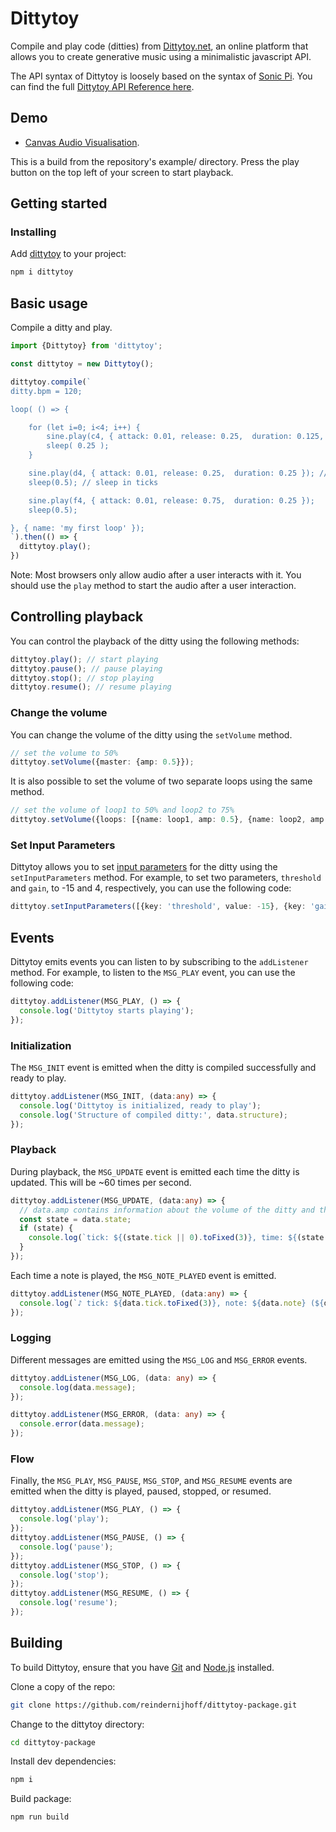# Dittytoy

Compile and play code (ditties) from [Dittytoy.net](https://dittytoy.net), an online platform that allows you to create generative music using a minimalistic javascript API.

The API syntax of Dittytoy is loosely based on the syntax of [Sonic Pi](https://sonic-pi.net/tutorial.html). You can find the
full [Dittytoy API Reference here](https://dittytoy.net/syntax).

## Demo

- [Canvas Audio Visualisation](https://reindernijhoff.github.io/dittytoy-package/).

This is a build from the repository's example/ directory. Press the play button on the top left of your screen to start playback.

## Getting started

### Installing

Add [dittytoy](https://www.npmjs.com/package/dittytoy) to your project:

```sh
npm i dittytoy
```

## Basic usage

Compile a ditty and play.

```ts
import {Dittytoy} from 'dittytoy';

const dittytoy = new Dittytoy();

dittytoy.compile(`
ditty.bpm = 120;

loop( () => {

    for (let i=0; i<4; i++) {
        sine.play(c4, { attack: 0.01, release: 0.25,  duration: 0.125, pan: Math.random() * 2 - 1, amp: 1.0 });
        sleep( 0.25 );
    }

    sine.play(d4, { attack: 0.01, release: 0.25,  duration: 0.25 }); // attack and release in seconds, duration in ticks
    sleep(0.5); // sleep in ticks

    sine.play(f4, { attack: 0.01, release: 0.75,  duration: 0.25 });
    sleep(0.5);

}, { name: 'my first loop' });
`).then(() => {
  dittytoy.play();
})
```

Note: Most browsers only allow audio after a user interacts with it. You should use the `play` method to start the
audio after a user interaction.

## Controlling playback

You can control the playback of the ditty using the following methods:

```ts
dittytoy.play(); // start playing
dittytoy.pause(); // pause playing
dittytoy.stop(); // stop playing
dittytoy.resume(); // resume playing
```

### Change the volume

You can change the volume of the ditty using the `setVolume` method.

```ts
// set the volume to 50%
dittytoy.setVolume({master: {amp: 0.5}}); 
```

It is also possible to set the volume of two separate loops using the same method.

```ts
// set the volume of loop1 to 50% and loop2 to 75%
dittytoy.setVolume({loops: [{name: loop1, amp: 0.5}, {name: loop2, amp: 0.75}]});
```

### Set Input Parameters

Dittytoy allows you to set [input parameters](https://dittytoy.net/syntax#input-parameters) for the ditty using the `setInputParameters` method. For example, to set two parameters, `threshold` and `gain`, to -15 and 4, respectively, you can use the following code:

```ts
dittytoy.setInputParameters([{key: 'threshold', value: -15}, {key: 'gain', value: 4}]);
```

## Events

Dittytoy emits events you can listen to by subscribing to the `addListener` method. For example, to listen to the `MSG_PLAY` event, you can use the following code:

```ts
dittytoy.addListener(MSG_PLAY, () => {
  console.log('Dittytoy starts playing');
});
```

### Initialization

The `MSG_INIT` event is emitted when the ditty is compiled successfully and ready to play.

```ts
dittytoy.addListener(MSG_INIT, (data:any) => {
  console.log('Dittytoy is initialized, ready to play');
  console.log('Structure of compiled ditty:', data.structure);
});
```


### Playback

During playback, the `MSG_UPDATE` event is emitted each time the ditty is updated. This will be ~60 times per second.

```ts
dittytoy.addListener(MSG_UPDATE, (data:any) => {
  // data.amp contains information about the volume of the ditty and the separate loops
  const state = data.state;
  if (state) {
    console.log(`tick: ${(state.tick || 0).toFixed(3)}, time: ${(state.time || 0).toFixed(3)} (${state.bpm.toFixed(0)} bpm)`);
  }
});
```

Each time a note is played, the `MSG_NOTE_PLAYED` event is emitted.

```ts
dittytoy.addListener(MSG_NOTE_PLAYED, (data:any) => {
  console.log(`♪ tick: ${data.tick.toFixed(3)}, note: ${data.note} (${data.loop}.${data.synth})`);
});
```

### Logging

Different messages are emitted using the `MSG_LOG` and `MSG_ERROR` events.

```ts
dittytoy.addListener(MSG_LOG, (data: any) => {
  console.log(data.message);
});

dittytoy.addListener(MSG_ERROR, (data: any) => {
  console.error(data.message);
});
```

### Flow

Finally, the `MSG_PLAY`, `MSG_PAUSE`, `MSG_STOP`, and `MSG_RESUME` events are emitted when the ditty is played, paused, stopped, or resumed.

```ts
dittytoy.addListener(MSG_PLAY, () => {
  console.log('play');
});
dittytoy.addListener(MSG_PAUSE, () => {
  console.log('pause');
});
dittytoy.addListener(MSG_STOP, () => {
  console.log('stop');
});
dittytoy.addListener(MSG_RESUME, () => {
  console.log('resume');
});
```

## Building

To build Dittytoy, ensure that you have [Git](http://git-scm.com/downloads)
and [Node.js](http://nodejs.org/) installed.

Clone a copy of the repo:

```sh
git clone https://github.com/reindernijhoff/dittytoy-package.git
```

Change to the dittytoy directory:

```sh
cd dittytoy-package
```

Install dev dependencies:

```sh
npm i
```

Build package:

```sh
npm run build
```
